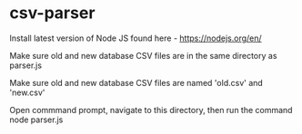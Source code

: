 # csv-parser
Install latest version of Node JS found here - https://nodejs.org/en/

Make sure old and new database CSV files are in the same directory as parser.js

Make sure old and new database CSV files are named 'old.csv' and 'new.csv'

Open commmand prompt, navigate to this directory, then run the command node parser.js
